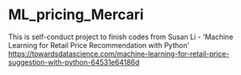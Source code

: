 # ML_pricing_Mercari
This is self-conduct project to finish codes from 
Susan Li - 'Machine Learning for Retail Price Recommendation with Python' 
https://towardsdatascience.com/machine-learning-for-retail-price-suggestion-with-python-64531e64186d
